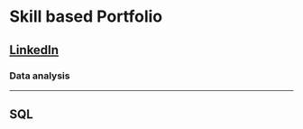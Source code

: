 # Skill based Portfolio
[LinkedIn](https://www.linkedin.com/in/omarkhaledraouf/)
---

### Data analysis

----

## SQL
